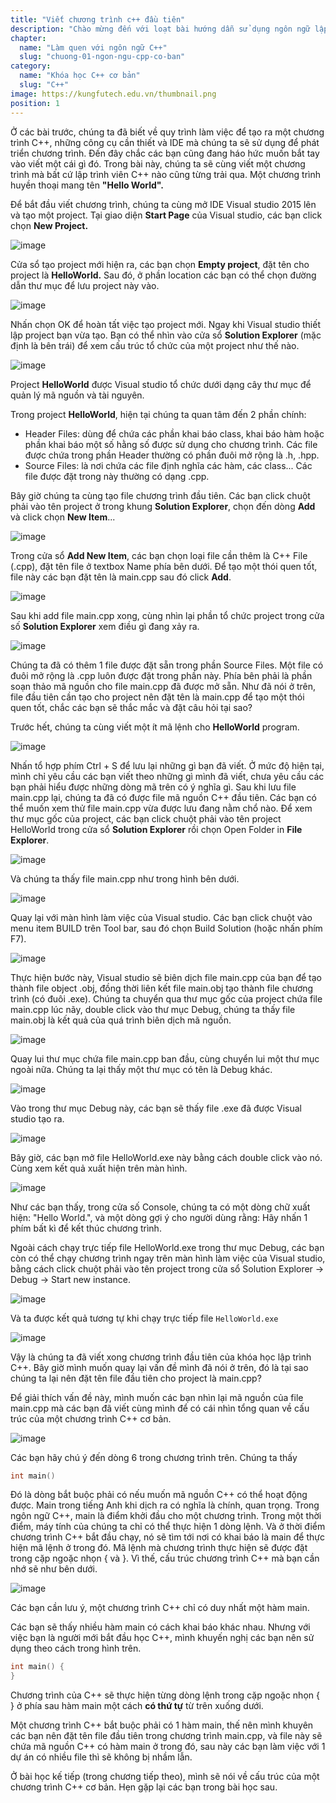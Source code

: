 ```yaml
---
title: "Viết chương trình c++ đầu tiên"
description: "Chào mừng đến với loạt bài hướng dẫn sử dụng ngôn ngữ lập trình C++! Loạt bài hướng dẫn này được thiết kế cho những người chưa hoặc biết một ít lập trình."
chapter:
  name: "Làm quen với ngôn ngữ C++"
  slug: "chuong-01-ngon-ngu-cpp-co-ban"
category:
  name: "Khóa học C++ cơ bản"
  slug: "C++"
image: https://kungfutech.edu.vn/thumbnail.png
position: 1
---
```


Ở các bài trước, chúng ta đã biết về quy trình làm việc để tạo ra một chương trình C++, những công cụ cần thiết và IDE mà chúng ta sẽ sử dụng để phát triển chương trình. Đến đây chắc các bạn cũng đang háo hức muốn bắt tay vào viết một cái gì đó. Trong bài này, chúng ta sẽ cùng viết một chương trình mà bất cứ lập trình viên C++ nào cũng từng trải qua. Một chương trình huyền thoại mang tên **"Hello World".**

Để bắt đầu viết chương trình, chúng ta cùng mở IDE Visual studio 2015 lên và tạo một project. Tại giao diện **Start Page** của Visual studio, các bạn click chọn **New Project.**

![image](https://github.com/techmely/hoc-lap-trinh/assets/29374426/08f6c07f-23b5-4a01-9947-e7a9670e2b1e)

Cửa sổ tạo project mới hiện ra, các bạn chọn **Empty project**, đặt tên cho project là **HelloWorld.** Sau đó, ở phần location các bạn có thể chọn đường dẫn thư mục để lưu project này vào.

![image](https://github.com/techmely/hoc-lap-trinh/assets/29374426/49b6e4f9-b96c-4a96-b15c-2cde5250851f)

Nhấn chọn OK để hoàn tất việc tạo project mới. Ngay khi Visual studio thiết lập project bạn vừa tạo. Bạn có thể nhìn vào cửa sổ **Solution Explorer** (mặc định là bên trái) để xem cấu trúc tổ chức của một project như thế nào.

![image](https://github.com/techmely/hoc-lap-trinh/assets/29374426/405b7687-2bb3-4af6-a736-c1bf2f54262d)

Project **HelloWorld** được Visual studio tổ chức dưới dạng cây thư mục để quản lý mã nguồn và tài nguyên.

Trong project **HelloWorld**, hiện tại chúng ta quan tâm đến 2 phần chính:

- Header Files: dùng để chứa các phần khai báo class, khai báo hàm hoặc phần khai báo một số hằng số được sử dụng cho chương trình. Các file được chứa trong phần Header thường có phần đuôi mở rộng là .h, .hpp.
- Source Files: là nơi chứa các file định nghĩa các hàm, các class... Các file được đặt trong này thường có dạng .cpp.

Bây giờ chúng ta cùng tạo file chương trình đầu tiên. Các bạn click chuột phải vào tên project ở trong khung **Solution Explorer**, chọn đến dòng **Add** và click chọn **New Item**...

![image](https://github.com/techmely/hoc-lap-trinh/assets/29374426/051e3f88-caba-4825-b167-dfc1f76d7b0e)

Trong cửa sổ **Add New Item**, các bạn chọn loại file cần thêm là C++ File (.cpp), đặt tên file ở textbox Name phía bên dưới. Để tạo một thói quen tốt, file này các bạn đặt tên là main.cpp sau đó click **Add**.

![image](https://github.com/techmely/hoc-lap-trinh/assets/29374426/817bd53e-c882-4f35-9c7b-622fdf103410)

Sau khi add file main.cpp xong, cùng nhìn lại phần tổ chức project trong cửa số **Solution Explorer** xem điều gì đang xảy ra.

![image](https://github.com/techmely/hoc-lap-trinh/assets/29374426/1a651344-97db-4f67-beba-cb033d2dadf3)

Chúng ta đã có thêm 1 file được đặt sẵn trong phần Source Files. Một file có đuôi mở rộng là .cpp luôn được đặt trong phần này. Phía bên phải là phần soạn thảo mã nguồn cho file main.cpp đã được mở sẵn. Như đã nói ở trên, file đầu tiên cần tạo cho project nên đặt tên là main.cpp để tạo một thói quen tốt, chắc các bạn sẽ thắc mắc và đặt câu hỏi tại sao?

Trước hết, chúng ta cùng viết một ít mã lệnh cho **HelloWorld** program.

![image](https://github.com/techmely/hoc-lap-trinh/assets/29374426/e8b7954a-e3bc-4283-986f-65616dc6e0ef)

Nhấn tổ hợp phím Ctrl + S để lưu lại những gì bạn đã viết. Ở mức độ hiện tại, mình chỉ yêu cầu các bạn viết theo những gì mình đã viết, chưa yêu cầu các bạn phải hiểu được những dòng mã trên có ý nghĩa gì. Sau khi lưu file main.cpp lại, chúng ta đã có được file mã nguồn C++ đầu tiên. Các bạn có thể muốn xem thử file main.cpp vừa được lưu đang nằm chổ nào. Để xem thư mục gốc của project, các bạn click chuột phải vào tên project HelloWorld trong cửa sổ **Solution Explorer** rồi chọn Open Folder in **File Explorer**.

![image](https://github.com/techmely/hoc-lap-trinh/assets/29374426/5795b159-4bca-489f-a21c-82341d389799)

Và chúng ta thấy file main.cpp như trong hình bên dưới.

![image](https://github.com/techmely/hoc-lap-trinh/assets/29374426/ffe74c85-10db-4f3c-a725-678512efe512)

Quay lại với màn hình làm việc của Visual studio. Các bạn click chuột vào menu item BUILD trên Tool bar, sau đó chọn Build Solution (hoặc nhấn phím F7).

![image](https://github.com/techmely/hoc-lap-trinh/assets/29374426/b2fe0eb5-bd37-4815-b5ef-9414cf3f69b8)

Thực hiện bước này, Visual studio sẽ biên dịch file main.cpp của bạn để tạo thành file object .obj, đồng thời liên kết file main.obj tạo thành file chương trình (có đuôi .exe). Chúng ta chuyển qua thư mục gốc của project chứa file main.cpp lúc nãy, double click vào thư mục Debug, chúng ta thấy file main.obj là kết quả của quá trình biên dịch mã nguồn.

![image](https://github.com/techmely/hoc-lap-trinh/assets/29374426/25c1b6b9-2256-4d48-99ef-840242575ada)

Quay lui thư mục chứa file main.cpp ban đầu, cùng chuyển lui một thư mục ngoài nữa. Chúng ta lại thấy một thư mục có tên là Debug khác.

![image](https://github.com/techmely/hoc-lap-trinh/assets/29374426/80b8ab05-d06b-43ea-b5c0-673f3cc44705)

Vào trong thư mục Debug này, các bạn sẽ thấy file .exe đã được Visual studio tạo ra.

![image](https://github.com/techmely/hoc-lap-trinh/assets/29374426/4db45ed5-15a7-4bea-a385-40a1ebcf448f)

Bây giờ, các bạn mở file HelloWorld.exe này bằng cách double click vào nó. Cùng xem kết quả xuất hiện trên màn hình.

![image](https://github.com/techmely/hoc-lap-trinh/assets/29374426/516b2064-9e2b-454e-95fc-3d94ffdd1294)

Như các bạn thấy, trong cửa số Console, chúng ta có một dòng chữ xuất hiện: "Hello World.", và một dòng gợi ý cho người dùng rằng: Hãy nhấn 1 phím bất kì để kết thúc chương trình.

Ngoài cách chạy trực tiếp file HelloWorld.exe trong thư mục Debug, các bạn còn có thể chạy chương trình ngay trên màn hình làm việc của Visual studio, bằng cách click chuột phải vào tên project trong cửa sổ Solution Explorer -> Debug -> Start new instance.

![image](https://github.com/techmely/hoc-lap-trinh/assets/29374426/1b37af95-8202-4297-8bcf-205d830b977e)

Và ta được kết quả tương tự khi chạy trực tiếp file `HelloWorld.exe`

![image](https://github.com/techmely/hoc-lap-trinh/assets/29374426/2255d9ce-aa58-41dc-8927-4358d605dbb6)

Vậy là chúng ta đã viết xong chương trình đầu tiên của khóa học lập trình C++. Bây giờ mình muốn quay lại vấn đề mình đã nói ở trên, đó là tại sao chúng ta lại nên đặt tên file đầu tiên cho project là main.cpp?

Để giải thích vấn đề này, mình muốn các bạn nhìn lại mã nguồn của file main.cpp mà các bạn đã viết cùng mình để có cái nhìn tổng quan về cấu trúc của một chương trình C++ cơ bản.

![image](https://github.com/techmely/hoc-lap-trinh/assets/29374426/ec1a5d4a-17d0-4e7c-9b18-4121a81ccec7)

Các bạn hãy chú ý đến dòng 6 trong chương trình trên. Chúng ta thấy

```cpp
int main()
```

Đó là dòng bắt buộc phải có nếu muốn mã nguồn C++ có thể hoạt động được. Main trong tiếng Anh khi dịch ra có nghĩa là chính, quan trọng. Trong ngôn ngữ C++, main là điểm khởi đầu cho một chương trình. Trong một thời điểm, máy tính của chúng ta chỉ có thể thực hiện 1 dòng lệnh. Và ở thời điểm chương trình C++ bắt đầu chạy, nó sẽ tìm tới nơi có khai báo là main để thực hiện mã lệnh ở trong đó.
Mã lệnh mà chương trình thực hiện sẽ được đặt trong cặp ngoặc nhọn { và }.
Vì thế, cấu trúc chương trình C++ mà bạn cần nhớ sẽ như bên dưới.

![image](https://github.com/techmely/hoc-lap-trinh/assets/29374426/4782aa53-62c8-48c3-bc8f-cb217022d480)

Các bạn cần lưu ý, một chương trình C++ chỉ có duy nhất một hàm main.

Các bạn sẽ thấy nhiều hàm main có cách khai báo khác nhau. Nhưng với việc bạn là người mới bắt đầu học C++, mình khuyến nghị các bạn nên sử dụng theo cách trong hình trên.

```cpp
int main() {
}
```

Chương trình của C++ sẽ thực hiện từng dòng lệnh trong cặp ngoặc nhọn { } ở phía sau hàm main một cách **có thứ tự** từ trên xuống dưới.

Một chương trình C++ bắt buộc phải có 1 hàm main, thế nên mình khuyên các bạn nên đặt tên file đầu tiên trong chương trình main.cpp, và file này sẽ chứa mã nguồn C++ có hàm main ở trong đó, sau này các bạn làm việc với 1 dự án có nhiều file thì sẽ không bị nhầm lẫn.

Ở bài học kế tiếp (trong chương tiếp theo), mình sẽ nói về cấu trúc của một chương trình C++ cơ bản. Hẹn gặp lại các bạn trong bài học sau.
